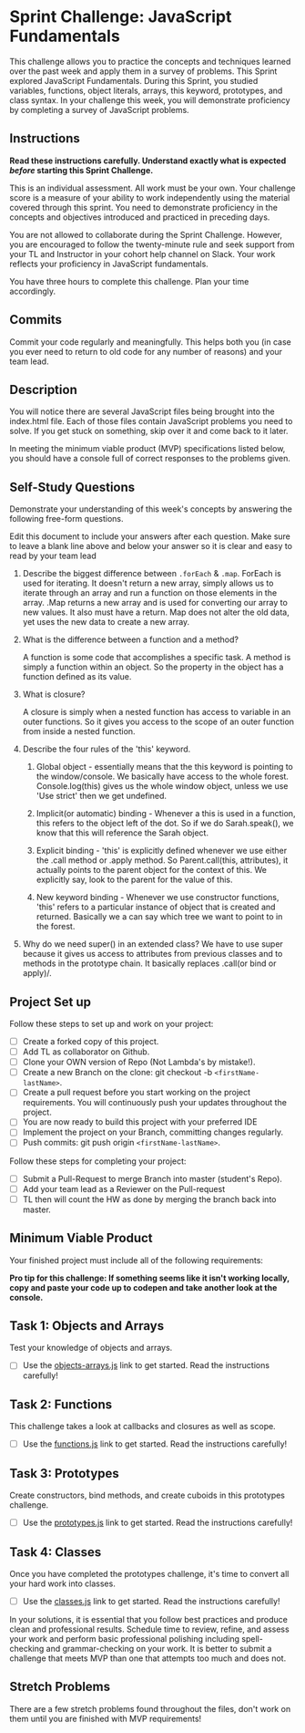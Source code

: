 # Sprint Challenge: JavaScript Fundamentals

This challenge allows you to practice the concepts and techniques learned over the past week and apply them in a survey of problems. This Sprint explored JavaScript Fundamentals. During this Sprint, you studied variables, functions, object literals, arrays, this keyword, prototypes, and class syntax. In your challenge this week, you will demonstrate proficiency by completing a survey of JavaScript problems.

## Instructions

**Read these instructions carefully. Understand exactly what is expected _before_ starting this Sprint Challenge.**

This is an individual assessment. All work must be your own. Your challenge score is a measure of your ability to work independently using the material covered through this sprint. You need to demonstrate proficiency in the concepts and objectives introduced and practiced in preceding days.

You are not allowed to collaborate during the Sprint Challenge. However, you are encouraged to follow the twenty-minute rule and seek support from your TL and Instructor in your cohort help channel on Slack. Your work reflects your proficiency in JavaScript fundamentals.

You have three hours to complete this challenge. Plan your time accordingly.

## Commits

Commit your code regularly and meaningfully. This helps both you (in case you ever need to return to old code for any number of reasons) and your team lead.

## Description

You will notice there are several JavaScript files being brought into the index.html file. Each of those files contain JavaScript problems you need to solve. If you get stuck on something, skip over it and come back to it later.

In meeting the minimum viable product (MVP) specifications listed below, you should have a console full of correct responses to the problems given.

## Self-Study Questions

Demonstrate your understanding of this week's concepts by answering the following free-form questions.

Edit this document to include your answers after each question. Make sure to leave a blank line above and below your answer so it is clear and easy to read by your team lead

1. Describe the biggest difference between `.forEach` & `.map`.
   ForEach is used for iterating. It doesn't return a new array, simply allows us to iterate through an array and run a function on those elements in the array. .Map returns a new array and is used for converting our array to new values. It also must have a return. Map does not alter the old data, yet uses the new data to create a new array.

2. What is the difference between a function and a method?

   A function is some code that accomplishes a specific task.
   A method is simply a function within an object. So the property in the object has a function defined as its value.

3. What is closure?

   A closure is simply when a nested function has access to variable in an outer functions. So it gives you access to the scope of an outer function from inside a nested function.

4. Describe the four rules of the 'this' keyword.

   1. Global object - essentially means that the this keyword is pointing to the window/console. We basically have access to the whole forest. Console.log(this) gives us the whole window object, unless we use 'Use strict' then we get undefined.

   2. Implicit(or automatic) binding - Whenever a this is used in a function, this refers to the object left of the dot. So if we do Sarah.speak(), we know that this will reference the Sarah object.

   3. Explicit binding - 'this' is explicitly defined whenever we use either the .call method or .apply method. So Parent.call(this, attributes), it actually points to the parent object for the context of this. We explicitly say, look to the parent for the value of this.

   4. New keyword binding - Whenever we use constructor functions, 'this' refers to a particular instance of object that is created and returned. Basically we a can say which tree we want to point to in the forest.

5. Why do we need super() in an extended class?
   We have to use super because it gives us access to attributes from previous classes and to methods in the prototype chain. It basically replaces .call(or bind or apply)/.

## Project Set up

Follow these steps to set up and work on your project:

- [ ] Create a forked copy of this project.
- [ ] Add TL as collaborator on Github.
- [ ] Clone your OWN version of Repo (Not Lambda's by mistake!).
- [ ] Create a new Branch on the clone: git checkout -b `<firstName-lastName>`.
- [ ] Create a pull request before you start working on the project requirements. You will continuously push your updates throughout the project.
- [ ] You are now ready to build this project with your preferred IDE
- [ ] Implement the project on your Branch, committing changes regularly.
- [ ] Push commits: git push origin `<firstName-lastName>`.

Follow these steps for completing your project:

- [ ] Submit a Pull-Request to merge <firstName-lastName> Branch into master (student's Repo).
- [ ] Add your team lead as a Reviewer on the Pull-request
- [ ] TL then will count the HW as done by merging the branch back into master.

## Minimum Viable Product

Your finished project must include all of the following requirements:

**Pro tip for this challenge: If something seems like it isn't working locally, copy and paste your code up to codepen and take another look at the console.**

## Task 1: Objects and Arrays

Test your knowledge of objects and arrays.

- [ ] Use the [objects-arrays.js](challenges/objects-arrays.js) link to get started. Read the instructions carefully!

## Task 2: Functions

This challenge takes a look at callbacks and closures as well as scope.

- [ ] Use the [functions.js](challenges/functions.js) link to get started. Read the instructions carefully!

## Task 3: Prototypes

Create constructors, bind methods, and create cuboids in this prototypes challenge.

- [ ] Use the [prototypes.js](challenges/prototypes.js) link to get started. Read the instructions carefully!

## Task 4: Classes

Once you have completed the prototypes challenge, it's time to convert all your hard work into classes.

- [ ] Use the [classes.js](challenges/classes.js) link to get started. Read the instructions carefully!

In your solutions, it is essential that you follow best practices and produce clean and professional results. Schedule time to review, refine, and assess your work and perform basic professional polishing including spell-checking and grammar-checking on your work. It is better to submit a challenge that meets MVP than one that attempts too much and does not.

## Stretch Problems

There are a few stretch problems found throughout the files, don't work on them until you are finished with MVP requirements!
